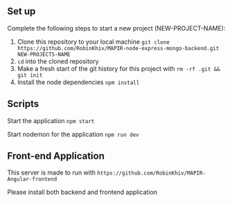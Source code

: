 ## Set up

Complete the following steps to start a new project (NEW-PROJECT-NAME):

1. Clone this repository to your local machine `git clone  https://github.com/RobinKhiv/MAPIR-node-express-mongo-backend.git NEW-PROJECTS-NAME`
2. `cd` into the cloned repository
3. Make a fresh start of the git history for this project with `rm -rf .git && git init`
4. Install the node dependencies `npm install`

## Scripts

Start the application `npm start`

Start nodemon for the application `npm run dev`

## Front-end Application

This server is made to run with `https://github.com/RobinKhiv/MAPIR-Angular-frontend`

Please install both backend and frontend application